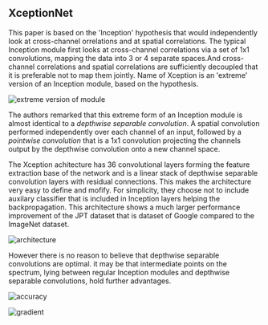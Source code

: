 ## XceptionNet

This paper is based on the 'Inception' hypothesis that would independently look at cross-channel orrelations and at spatial correlations. The typical Inception module first looks at cross-channel correlations via a set of 1x1 convolutions, mapping the data into 3 or 4 separate spaces.And cross-channel correlations and spatial correlations are sufficiently decoupled that it is preferable not to map them jointly. Name of Xception is an 'extreme' version of an Inception module, based on the hypothesis. 

![extreme version of module](https://user-images.githubusercontent.com/90513931/214254721-80ee1e4b-94b4-4fa1-863a-95ca71b5d5d4.png)

The authors remarked that this extreme form of an Inception module is almost identical to a _depthwise separable convolution_. A spatial convolution performed independently over each channel of an input, followed by a _pointwise convolution_ that is a 1x1 convolution projecting the channels output by the depthwise convolution onto a new channel space.


The Xception achitecture has 36 convolutional layers forming the feature extraction base of the network and is a linear stack of depthwise separable convolution layers with residual connections. This makes the architecture very easy to define and mofify. For simplicity, they choose not to include auxilary classifier that is included in  Inception layers helping the backpropagation. This architecture shows a much larger performance improvement of the JPT dataset that is dataset of Google compared to the ImageNet dataset.

![architecture](https://user-images.githubusercontent.com/90513931/214254718-17deb7cb-75ab-4117-9d02-4793af30baec.png)

However there is no reason to believe that depthwise separable convolutions are optimal. it may be that intermediate points on the spectrum, lying between regular Inception modules and depthwise separable convolutions, hold further advantages.

![accuracy](https://user-images.githubusercontent.com/90513931/214254715-f525624f-59e1-418e-a271-e9ec2b24f30e.png)

![gradient](https://user-images.githubusercontent.com/90513931/214254724-10846f2e-6589-452c-b6b9-5e0f1caaee08.png)


